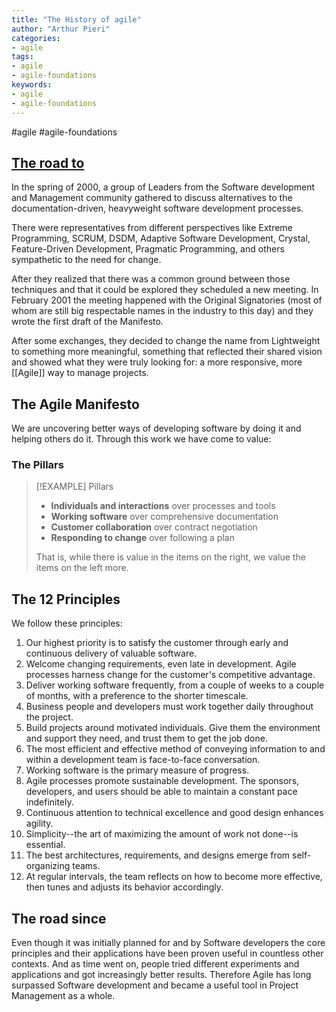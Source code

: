 ```yaml
---
title: "The History of agile"
author: "Arthur Pieri"
categories:
- agile
tags: 
- agile
- agile-foundations
keywords: 
- agile
- agile-foundations
---
```


#agile #agile-foundations

## [The road to](http://agilemanifesto.org/history.html)

In the spring of 2000, a group of Leaders from the Software development and Management community gathered to discuss alternatives to the documentation-driven, heavyweight software development processes.

There were representatives from different perspectives like Extreme Programming, SCRUM, DSDM, Adaptive Software Development, Crystal, Feature-Driven Development, Pragmatic Programming, and others sympathetic to the need for change.

After they realized that there was a common ground between those techniques and that it could be explored they scheduled a new meeting. In February 2001 the meeting happened with the Original Signatories (most of whom are still big respectable names in the industry to this day) and they wrote the first draft of the Manifesto.

After some exchanges, they decided to change the name from Lightweight to something more meaningful, something that reflected their shared vision and showed what they were truly looking for: a more responsive, more [[Agile]] way to manage projects.

## The Agile Manifesto

We are uncovering better ways of developing software by doing it and helping others do it. Through this work we have come to value:

### The Pillars

> [!EXAMPLE] Pillars
>
> - **Individuals and interactions** over processes and tools
> - **Working software** over comprehensive documentation
> - **Customer collaboration** over contract negotiation
> - **Responding to change** over following a plan
>
> That is, while there is value in the items on the right, we value the items on the left more.

## The 12 Principles

We follow these principles:

1. Our highest priority is to satisfy the customer through early and continuous delivery of valuable software.
2. Welcome changing requirements, even late in development. Agile processes harness change for the customer's competitive advantage.
3. Deliver working software frequently, from a couple of weeks to a couple of months, with a preference to the shorter timescale.
4. Business people and developers must work together daily throughout the project.
5. Build projects around motivated individuals. Give them the environment and support they need, and trust them to get the job done.
6. The most efficient and effective method of conveying information to and within a development team is face-to-face conversation.
7. Working software is the primary measure of progress.
8. Agile processes promote sustainable development. The sponsors, developers, and users should be able to maintain a constant pace indefinitely.
9. Continuous attention to technical excellence and good design enhances agility.
10. Simplicity--the art of maximizing the amount of work not done--is essential.
11. The best architectures, requirements, and designs emerge from self-organizing teams.
12. At regular intervals, the team reflects on how to become more effective, then tunes and adjusts its behavior accordingly.

## The road since

Even though it was initially planned for and by Software developers the core principles and their applications have been proven useful in countless other contexts.
And as time went on, people tried different experiments and applications and got increasingly better results. Therefore Agile has long surpassed Software development and became a useful tool in Project Management as a whole.
